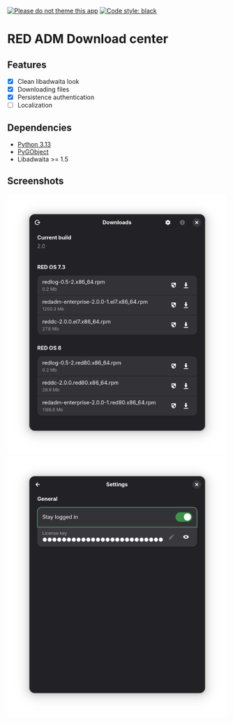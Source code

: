 [![Please do not theme this app](https://stopthemingmy.app/badge.svg)](https://stopthemingmy.app)
[![Code style: black](https://img.shields.io/badge/code%20style-black-000000.svg)](https://github.com/psf/black)

# RED ADM Download center

## Features

- [X] Clean libadwaita look
- [X] Downloading files
- [X] Persistence authentication
- [ ] Localization

## Dependencies

- [Python 3.13]()
- [PyGObject](https://pygobject.gnome.org/)
- Libadwaita >= 1.5

## Screenshots

![Main page screenshot](other/screenshots/main-page.png)
![Setting page](other/screenshots/settings-page.png)
